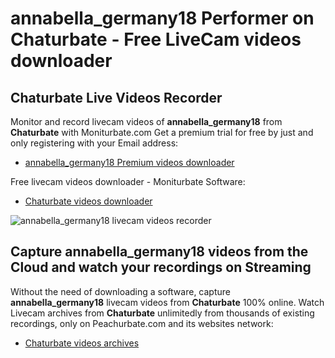 # annabella_germany18 Performer on Chaturbate - Free LiveCam videos downloader

## Chaturbate Live Videos Recorder

Monitor and record livecam videos of **annabella_germany18** from **Chaturbate** with Moniturbate.com
Get a premium trial for free by just and only registering with your Email address:
* [annabella_germany18 Premium videos downloader](https://moniturbate.com/request-demo-licence-key.html)

Free livecam videos downloader - Moniturbate Software:
* [Chaturbate videos downloader](https://moniturbate.com/moniturbate-download-software.html)

![annabella_germany18 livecam videos recorder](https://peachurnet.com/templates/moniturbate-software.png)


## Capture annabella_germany18 videos from the Cloud and watch your recordings on Streaming

Without the need of downloading a software, capture **annabella_germany18** livecam videos from **Chaturbate** 100% online.
Watch Livecam archives from **Chaturbate** unlimitedly from thousands of existing recordings, only on Peachurbate.com and its websites network:
* [Chaturbate videos archives](https://peachurnet.com/)